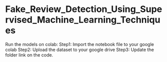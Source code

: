 # Fake_Review_Detection_Using_Supervised_Machine_Learning_Techniques

Run the models on colab:
Step1: Import the notebook file to your google colab
Step2: Upload the dataset to your google drive
Step3: Update the folder link on the code.
   
